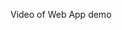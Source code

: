 Video of Web App demo []([](https://drive.google.com/file/d/1Q0lp12uQuXAJ9jN2d_zI3bAtLxZKf_Zg/view?usp=sharing))
